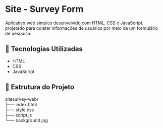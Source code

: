 # Site - Survey Form

Aplicativo web simples desenvolvido com HTML, CSS e JavaScript, projetado para coletar informações de usuários por meio de um formulário de pesquisa.

## 🚀 Tecnologias Utilizadas

- HTML
- CSS
- JavaScript

## 📁 Estrutura do Projeto

sitesurvey-web/ <br>
├── index.html <br>
├── style.css <br>
├── script.js <br>
└── background.jpg <br>
